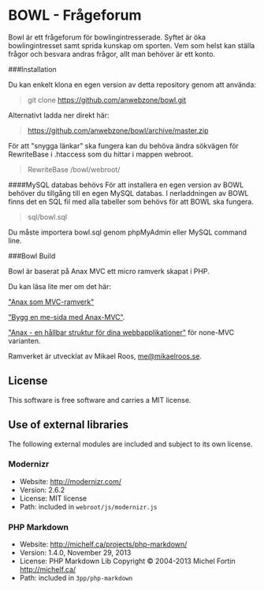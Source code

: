 BOWL - Frågeforum
=========

Bowl är ett frågeforum för bowlingintresserade. Syftet är öka bowlingintresset samt sprida kunskap om sporten. Vem som helst kan ställa frågor och besvara andras frågor, allt man behöver är ett konto.


###Installation

Du kan enkelt klona en egen version av detta repository genom att använda:
> git clone https://github.com/anwebzone/bowl.git

Alternativt ladda ner direkt här:
> https://github.com/anwebzone/bowl/archive/master.zip

För att "snygga länkar" ska fungera kan du behöva ändra sökvägen för RewriteBase i .htaccess som du hittar i mappen webroot.
> RewriteBase /bowl/webroot/


####MySQL databas behövs
För att installera en egen version av BOWL behöver du tillgång till en egen MySQL databas. 
I nerladdningen av BOWL finns det en SQL fil med alla tabeller som behövs för att BOWL ska fungera.

> sql/bowl.sql

Du måste importera bowl.sql genom phpMyAdmin eller MySQL command line.


###Bowl Build

Bowl är baserat på Anax MVC ett micro ramverk skapat i PHP. 

Du kan läsa lite mer om det här:

["Anax som MVC-ramverk"](http://dbwebb.se/kunskap/anax-som-mvc-ramverk) 
 
["Bygg en me-sida med Anax-MVC"](http://dbwebb.se/kunskap/bygg-en-me-sida-med-anax-mvc). 

["Anax - en hållbar struktur för dina webbapplikationer"](http://dbwebb.se/kunskap/anax-en-hallbar-struktur-for-dina-webbapplikationer) för none-MVC varianten. 

Ramverket är utvecklat av Mikael Roos, me@mikaelroos.se.


License 
------------------

This software is free software and carries a MIT license.



Use of external libraries
-----------------------------------

The following external modules are included and subject to its own license.



### Modernizr
* Website: http://modernizr.com/
* Version: 2.6.2
* License: MIT license 
* Path: included in `webroot/js/modernizr.js`



### PHP Markdown
* Website: http://michelf.ca/projects/php-markdown/
* Version: 1.4.0, November 29, 2013
* License: PHP Markdown Lib Copyright © 2004-2013 Michel Fortin http://michelf.ca/ 
* Path: included in `3pp/php-markdown`










